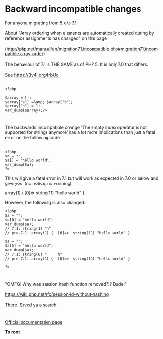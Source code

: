 # Backward incompatible changes



For anyone migrating from 5.x to 7.1:<br><br>About "Array ordering when elements are automatically created during by reference assignments has changed" on this page<br><br>(http://php.net/manual/en/migration71.incompatible.php#migration71.incompatible.array-order)<br><br>The behaviour of 7.1 is THE SAME as of PHP 5. It is only 7.0 that differs.<br><br>See https://3v4l.org/frbUc<br><br>

```
<?php

$array = [];
$array["a"] =&amp; $array["b"];
$array["b"] = 1;
var_dump($array);?>
```
  

#

The backwards incompatible change &apos;The empty index operator is not supported for strings anymore&apos; has a lot more implications than just a fatal error on the following code<br><br>

```
<?php
$a = "";
$a[] = "hello world";
var_dump($a);
?>
```


This will give a fatal error in 7.1 but will work as expected in 7.0 or below and give you: (no notice, no warning)

array(1) {
  [0]=>
  string(11) "hello world"
}

However, the following is also changed:



```
<?php
$a = "";
$a[0] = "hello world";
var_dump($a);
// 7.1: string(1) "h"
// pre-7.1: array(1) {  [0]=>  string(11) "hello world" }

$a = "";
$a[5] = "hello world";
var_dump($a);
// 7.1: string(6) "     h"
// pre-7.1: array(1) {  [0]=>  string(11) "hello world" }

?>
```
  

#

"OMFG! Why was session.hash_function removed?!? Dude!"<br><br>https://wiki.php.net/rfc/session-id-without-hashing<br><br>There. Saved ya a search.  

#

[Official documentation page](https://www.php.net/manual/en/migration71.incompatible.php)

**[To root](/README.md)**